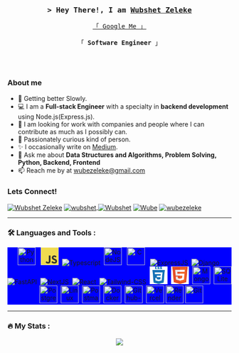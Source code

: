 <h3 align="center">
        <samp>&gt; Hey There!, I am
                <b><a target="_blank" href="https://wubshetzeleke.tech">Wubshet Zeleke</a></b>
        </samp>
</h3>


<p align="center"> 
  <samp>
    <a target="_blank" href="https://www.google.com/search?q=Wubshet+Zeleke">「 Google Me 」</a>
    <br>
    <br>
    「 <b>Software Engineer</b> 」
    <br>
    <br>
  </samp>
</p>

<img src="https://komarev.com/ghpvc/?username=wubeZ&style=flat-square&color=green" alt=""/>

### About me
* 🌱 Getting better Slowly.
* 💻 I am a **Full-stack Engineer** with a specialty in **backend development** using Node.js(Express.js). 
* 🔭 I am looking for work with companies and people where I can contribute as much as I possibly can.
* 💯️ Passionately curious kind of person.
* ✨ I occasionally write on [Medium](https://medium.com/@wubshet).
* 💬 Ask me about **Data Structures and Algorithms, Problem Solving, Python, Backend, Frontend**
* 📫 Reach me by at wubezeleke@gmail.com

<h3> Lets Connect!</h3>
<p align="left">
<a href="https://www.linkedin.com/in/wubshet-zeleke" target="_blank"><img align="center" src="https://cdn.jsdelivr.net/gh/devicons/devicon/icons/linkedin/linkedin-original.svg" title="Linkedin" alt="Wubshet Zeleke" height="30" width="40" /></a>
<a href="https://medium.com/@wubshet" target="_blank"> <img align='center' height='30' width='40' title='Medium' alt='wubshet' src="https://user-images.githubusercontent.com/36799589/96227773-3acc6080-0fb2-11eb-837f-f5026d472969.jpg"> </a>
<a href="https://leetcode.com/Wubshet/" target="_blank"><img align="center" src="https://upload.wikimedia.org/wikipedia/commons/a/ab/LeetCode_logo_white_no_text.svg" title="Leetcode" alt="Wubshet" height="30" width="40" /></a>
  <a href="https://codeforces.com/profile/wube/" target="_blank"><img align="center" src="https://raw.githubusercontent.com/rahuldkjain/github-profile-readme-generator/master/src/images/icons/Social/codeforces.svg" title="Codeforces" alt="Wube" height="30" width="40" /></a>
  <a href="https://www.hackerrank.com/profile/wubezeleke" target="_blank"><img align="center" src="https://raw.githubusercontent.com/rahuldkjain/github-profile-readme-generator/master/src/images/icons/Social/hackerrank.svg" alt="wubezeleke" height="30" width="40" /></a>
</p>
<hr>  
  
### :hammer_and_wrench: Languages and Tools :

<div align="center" style="background-color: blue;">
  <img src="https://cdn.jsdelivr.net/gh/devicons/devicon/icons/python/python-original.svg" title="Python" **alt="Python" width = "40" height = "40" /> &nbsp;
  <img src="https://github.com/devicons/devicon/blob/master/icons/javascript/javascript-original.svg" title="JavaScript" alt="JavaScript" width="40" height="40"/>&nbsp;
  <img src="https://cdn.jsdelivr.net/gh/devicons/devicon/icons/typescript/typescript-original.svg" title="Typescript" **alt="Typescript" width:"40" height= "40"/>&nbsp;        
  <img src="https://cdn.jsdelivr.net/gh/devicons/devicon/icons/nodejs/nodejs-original.svg" title="NodeJS" **alt="NodeJS" width = "40" height = "40" /> &nbsp;
  <img src="https://cdn.jsdelivr.net/gh/devicons/devicon/icons/c/c-original.svg" title="C" **alt="C" width = "40" height = "40" /> &nbsp;
  <img src="https://cdn.jsdelivr.net/gh/devicons/devicon@latest/icons/express/express-original.svg" title="ExpressJS" **alt="ExpressJS" width:"40" height= "40"/>&nbsp;
  <img src="https://cdn.jsdelivr.net/gh/devicons/devicon@latest/icons/django/django-plain.svg" title="Django" **alt="Django" width:"40" height= "40"/>&nbsp;
  <img src="https://cdn.jsdelivr.net/gh/devicons/devicon@latest/icons/fastapi/fastapi-original.svg" title="FastAPI" **alt="FastAPI" width:"40" height= "40"/>&nbsp;
  <img src="https://cdn.jsdelivr.net/gh/devicons/devicon@latest/icons/nextjs/nextjs-original.svg" title="NextJS" **alt="NextJS" width:"40" height= "40"/>&nbsp;
   <img src="https://cdn.jsdelivr.net/gh/devicons/devicon@latest/icons/react/react-original-wordmark.svg" title="React" **alt="React" width:"40" height= "40"/>&nbsp;
  <img src="https://cdn.jsdelivr.net/gh/devicons/devicon@latest/icons/tailwindcss/tailwindcss-original.svg" title="Tailwind-CSS" **alt="Tailwind-CSS" width:"40" height= "40"/>&nbsp;
  <img src="https://github.com/devicons/devicon/blob/master/icons/css3/css3-plain-wordmark.svg"  title="CSS3" alt="CSS" width="40" height="40"/>&nbsp;
  <img src="https://github.com/devicons/devicon/blob/master/icons/html5/html5-original.svg" title="HTML5" alt="HTML" width="40" height="40"/>&nbsp;
  <img src="https://cdn.jsdelivr.net/gh/devicons/devicon/icons/mongodb/mongodb-plain-wordmark.svg" title="MongoDB" **alt="MongoDB" width="40" height="40"/>&nbsp;
  <img src="https://cdn.jsdelivr.net/gh/devicons/devicon/icons/sqlite/sqlite-original-wordmark.svg" title="SQLite" **alt="SQLite" width = "40" height = "40" /> &nbsp;
  <img src="https://cdn.jsdelivr.net/gh/devicons/devicon/icons/postgresql/postgresql-original-wordmark.svg" title="PostgreSQL" **alt="PostgreSQL" width="40" height="40"/>&nbsp;
  <img src="https://cdn.jsdelivr.net/gh/devicons/devicon@latest/icons/linux/linux-original.svg" title="Linux" **alt="Linux" width="40" height="40"/>&nbsp;
  <img src="https://cdn.jsdelivr.net/gh/devicons/devicon@latest/icons/postman/postman-original.svg" title="Postman" **alt="Postman" width="40" height="40"/>&nbsp;
  <img src="https://cdn.jsdelivr.net/gh/devicons/devicon@latest/icons/docker/docker-original-wordmark.svg" title="Docker" **alt="Docker" width="40" height="40"/>&nbsp;
  <img src="https://cdn.jsdelivr.net/gh/devicons/devicon@latest/icons/githubactions/githubactions-original.svg" title="Github-Actions" **alt="Github-Actions" width="40" height="40"/>&nbsp;
  <img src="https://cdn.jsdelivr.net/gh/devicons/devicon@latest/icons/vercel/vercel-original.svg" title="Vercel" **alt="Vercel" width="40" height="40"/>
  <img src="https://raw.githubusercontent.com/danielcranney/readme-generator/main/public/icons/skills/render-colored.svg" title="Render" **alt="Render" width="40" height="40"/>
  <img src="https://www.vectorlogo.zone/logos/git-scm/git-scm-icon.svg" title="Git" **alt="Git" width="40" height="40"/>
</div>
<hr>
  
### :fire: My Stats :
<div align="center" >
  <a  href="https://github.com/wubeZ">
    <img align="center" src="https://readmestats.999857.xyz/api?username=wubeZ&theme=blue-green&count_private=true&show_icons=true&hide=stars" />
  </a>
</div>

